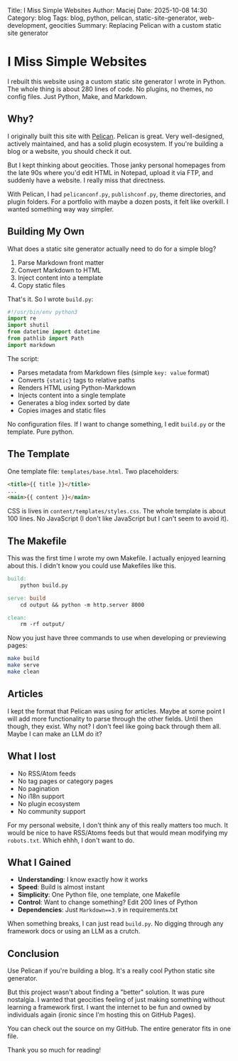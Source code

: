 Title: I Miss Simple Websites
Author: Maciej
Date: 2025-10-08 14:30
Category: blog
Tags: blog, python, pelican, static-site-generator, web-development, geocities
Summary: Replacing Pelican with a custom static site generator

# I Miss Simple Websites

I rebuilt this website using a custom static site generator I wrote in Python. The whole thing is about 280 lines of code. No plugins, no themes, no config files. Just Python, Make, and Markdown.

## Why?

I originally built this site with [Pelican](https://getpelican.com/). Pelican is great. Very well-designed, actively maintained, and has a solid plugin ecosystem. If you're building a blog or a website, you should check it out.

But I kept thinking about geocities. Those janky personal homepages from the late 90s where you'd edit HTML in Notepad, upload it via FTP, and suddenly have a website. I really miss that directness.

With Pelican, I had `pelicanconf.py`, `publishconf.py`, theme directories, and plugin folders. For a portfolio with maybe a dozen posts, it felt like overkill. I wanted something way way simpler.

## Building My Own

What does a static site generator actually need to do for a simple blog?

1. Parse Markdown front matter
2. Convert Markdown to HTML
3. Inject content into a template
4. Copy static files

That's it. So I wrote `build.py`:

```python
#!/usr/bin/env python3
import re
import shutil
from datetime import datetime
from pathlib import Path
import markdown
```

The script:
- Parses metadata from Markdown files (simple `key: value` format)
- Converts `{static}` tags to relative paths
- Renders HTML using Python-Markdown
- Injects content into a single template
- Generates a blog index sorted by date
- Copies images and static files

No configuration files. If I want to change something, I edit `build.py` or the template. Pure python.

## The Template

One template file: `templates/base.html`. Two placeholders:

```html
<title>{{ title }}</title>
...
<main>{{ content }}</main>
```

CSS is lives in ```content/templates/styles.css```. The whole template is about 100 lines. No JavaScript (I don't like JavaScript but I can't seem to avoid it).

## The Makefile

This was the first time I wrote my own Makefile. I actually enjoyed learning about this. I didn't know you could use Makefiles like this. 

```makefile
build:
    python build.py

serve: build
    cd output && python -m http.server 8000

clean:
    rm -rf output/
```

Now you just have three commands to use when developing or previewing pages:
```zsh
make build
make serve
make clean
```

## Articles

I kept the format that Pelican was using for articles. Maybe at some point I will add more functionality to parse through the other fields. Until then though, they exist. Why not? I don't feel like going back through them all. Maybe I can make an LLM do it? 

## What I lost

- No RSS/Atom feeds
- No tag pages or category pages
- No pagination
- No i18n support
- No plugin ecosystem
- No community support

For my personal website, I don't think any of this really matters too much. It would be nice to have RSS/Atoms feeds but that would mean modifying my ```robots.txt```. Which ehhh, I don't want to do. 

## What I Gained

- **Understanding**: I know exactly how it works
- **Speed**: Build is almost instant
- **Simplicity**: One Python file, one template, one Makefile
- **Control**: Want to change something? Edit 200 lines of Python
- **Dependencies**: Just `Markdown==3.9` in requirements.txt

When something breaks, I can just read `build.py`. No digging through any framework docs or using an LLM as a crutch. 

## Conclusion

Use Pelican if you're building a blog. It's a really cool Python static site generator.

But this project wasn't about finding a "better" solution. It was pure nostalgia. I wanted that geocities feeling of just making something without learning a framework first. I want the internet to be fun and owned by individuals again (ironic since I'm hosting this on GitHub Pages).

You can check out the source on my GitHub. The entire generator fits in one file.

Thank you so much for reading!
